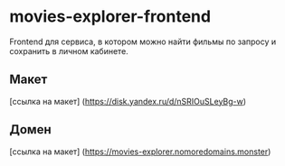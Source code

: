 # **movies-explorer-frontend**

Frontend для сервиса, в котором можно найти фильмы по запросу и сохранить в личном кабинете.

## Макет

[ссылка на макет] (https://disk.yandex.ru/d/nSRIOuSLeyBg-w)

## Домен

[ссылка на макет] (https://movies-explorer.nomoredomains.monster)